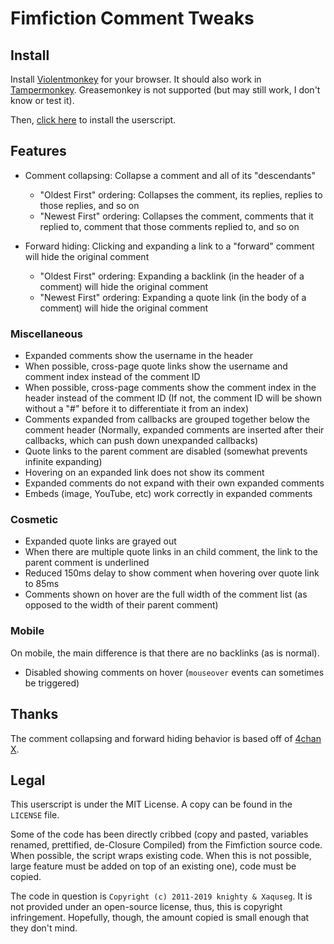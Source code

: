 # Fimfiction Comment Tweaks

## Install

Install [Violentmonkey](https://violentmonkey.github.io/get-it/) for your browser. It should also work in [Tampermonkey](https://www.tampermonkey.net/). Greasemonkey is not supported (but may still work, I don't know or test it).

Then, [click here](https://github.com/PluieElectrique/fimfic-comment-tweaks/raw/master/comment-tweaks.user.js) to install the userscript.

## Features

* Comment collapsing: Collapse a comment and all of its "descendants"
    * "Oldest First" ordering: Collapses the comment, its replies, replies to those replies, and so on
    * "Newest First" ordering: Collapses the comment, comments that it replied to, comment that those comments replied to, and so on

* Forward hiding: Clicking and expanding a link to a "forward" comment will hide the original comment
    * "Oldest First" ordering: Expanding a backlink (in the header of a comment) will hide the original comment
    * "Newest First" ordering: Expanding a quote link (in the body of a comment) will hide the original comment

### Miscellaneous

* Expanded comments show the username in the header
* When possible, cross-page quote links show the username and comment index instead of the comment ID
* When possible, cross-page comments show the comment index in the header instead of the comment ID (If not, the comment ID will be shown without a "#" before it to differentiate it from an index)
* Comments expanded from callbacks are grouped together below the comment header (Normally, expanded comments are inserted after their callbacks, which can push down unexpanded callbacks)
* Quote links to the parent comment are disabled (somewhat prevents infinite expanding)
* Hovering on an expanded link does not show its comment
* Expanded comments do not expand with their own expanded comments
* Embeds (image, YouTube, etc) work correctly in expanded comments

### Cosmetic

* Expanded quote links are grayed out
* When there are multiple quote links in an child comment, the link to the parent comment is underlined
* Reduced 150ms delay to show comment when hovering over quote link to 85ms
* Comments shown on hover are the full width of the comment list (as opposed to the width of their parent comment)

### Mobile

On mobile, the main difference is that there are no backlinks (as is normal).

* Disabled showing comments on hover (`mouseover` events can sometimes be triggered)

## Thanks

The comment collapsing and forward hiding behavior is based off of [4chan X](https://www.4chan-x.net/).

## Legal

This userscript is under the MIT License. A copy can be found in the `LICENSE` file.

Some of the code has been directly cribbed (copy and pasted, variables renamed, prettified, de-Closure Compiled) from the Fimfiction source code. When possible, the script wraps existing code. When this is not possible, large feature must be added on top of an existing one), code must be copied.

The code in question is `Copyright (c) 2011-2019 knighty & Xaquseg`. It is not provided under an open-source license, thus, this is copyright infringement. Hopefully, though, the amount copied is small enough that they don't mind.
